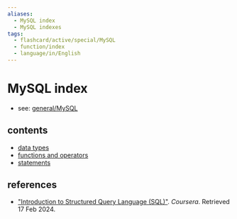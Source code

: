 ```yaml
---
aliases:
  - MySQL index
  - MySQL indexes
tags:
  - flashcard/active/special/MySQL
  - function/index
  - language/in/English
---
```


# MySQL index

- see: [general/MySQL](../../general/MySQL.md)

## contents

- [data types](data%20types.md)
- [functions and operators](functions%20and%20operators.md)
- [statements](statements.md)

## references

- ["Introduction to Structured Query Language (SQL)"](https://www.coursera.org/learn/intro-sql). _Coursera_. Retrieved 17 Feb 2024.
